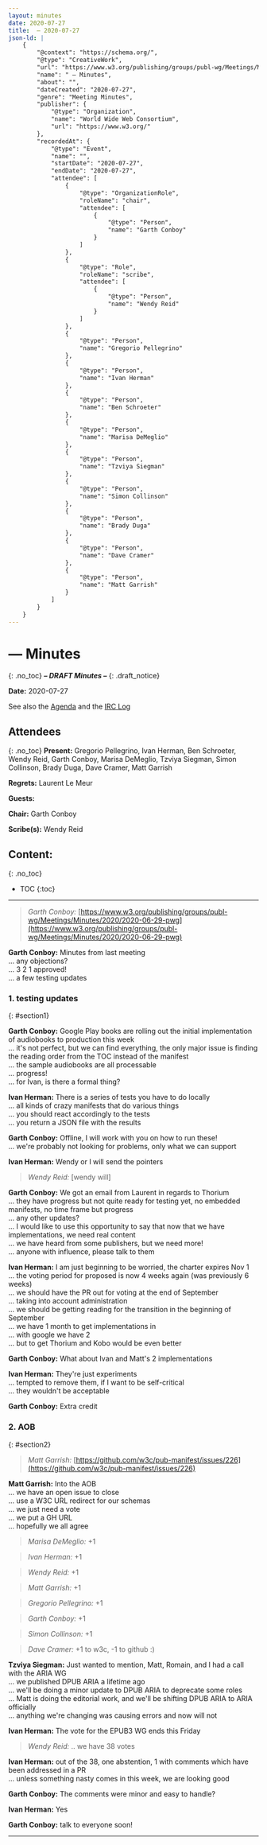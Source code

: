 ```yaml
---
layout: minutes
date: 2020-07-27
title:  — 2020-07-27
json-ld: |
    {
        "@context": "https://schema.org/",
        "@type": "CreativeWork",
        "url": "https://www.w3.org/publishing/groups/publ-wg/Meetings/Minutes/2020/2020-07-27-pwg",
        "name": " — Minutes",
        "about": "",
        "dateCreated": "2020-07-27",
        "genre": "Meeting Minutes",
        "publisher": {
            "@type": "Organization",
            "name": "World Wide Web Consortium",
            "url": "https://www.w3.org/"
        },
        "recordedAt": {
            "@type": "Event",
            "name": "",
            "startDate": "2020-07-27",
            "endDate": "2020-07-27",
            "attendee": [
                {
                    "@type": "OrganizationRole",
                    "roleName": "chair",
                    "attendee": [
                        {
                            "@type": "Person",
                            "name": "Garth Conboy"
                        }
                    ]
                },
                {
                    "@type": "Role",
                    "roleName": "scribe",
                    "attendee": [
                        {
                            "@type": "Person",
                            "name": "Wendy Reid"
                        }
                    ]
                },
                {
                    "@type": "Person",
                    "name": "Gregorio Pellegrino"
                },
                {
                    "@type": "Person",
                    "name": "Ivan Herman"
                },
                {
                    "@type": "Person",
                    "name": "Ben Schroeter"
                },
                {
                    "@type": "Person",
                    "name": "Marisa DeMeglio"
                },
                {
                    "@type": "Person",
                    "name": "Tzviya Siegman"
                },
                {
                    "@type": "Person",
                    "name": "Simon Collinson"
                },
                {
                    "@type": "Person",
                    "name": "Brady Duga"
                },
                {
                    "@type": "Person",
                    "name": "Dave Cramer"
                },
                {
                    "@type": "Person",
                    "name": "Matt Garrish"
                }
            ]
        }
    }
---
```


#  — Minutes
{: .no_toc}
***– DRAFT Minutes –***
{: .draft_notice}

**Date:** 2020-07-27

See also the [Agenda](https://www.w3.org/mid/AC3DD8B7-852A-4861-872B-CF6227B8E496@rakuten.com) and the [IRC Log](https://www.w3.org/2020/07/27-pwg-irc.txt)

## Attendees
{: .no_toc}
**Present:** Gregorio Pellegrino, Ivan Herman, Ben Schroeter, Wendy Reid, Garth Conboy, Marisa DeMeglio, Tzviya Siegman, Simon Collinson, Brady Duga, Dave Cramer, Matt Garrish

**Regrets:** Laurent Le Meur

**Guests:** 

**Chair:** Garth Conboy

**Scribe(s):** Wendy Reid

## Content:
{: .no_toc}

* TOC
{:toc}
---


> *Garth Conboy:* [https://www.w3.org/publishing/groups/publ-wg/Meetings/Minutes/2020/2020-06-29-pwg](https://www.w3.org/publishing/groups/publ-wg/Meetings/Minutes/2020/2020-06-29-pwg)

**Garth Conboy:** Minutes from last meeting  
… any objections?  
… 3 2 1 approved!  
… a few testing updates  

### 1. testing updates
{: #section1}

**Garth Conboy:** Google Play books are rolling out the initial implementation of audiobooks to production this week  
… it's not perfect, but we can find everything, the only major issue is finding the reading order from the TOC instead of the manifest  
… the sample audiobooks are all processable  
… progress!  
… for Ivan, is there a formal thing?  

**Ivan Herman:** There is a series of tests you have to do locally  
… all kinds of crazy manifests that do various things  
… you should react accordingly to the tests  
… you return a JSON file with the results  

**Garth Conboy:** Offline, I will work with you on how to run these!  
… we're probably not looking for problems, only what we can support  

**Ivan Herman:** Wendy or I will send the pointers  

> *Wendy Reid:* [wendy will]

**Garth Conboy:** We got an email from Laurent in regards to Thorium  
… they have progress but not quite ready for testing yet, no embedded manifests, no time frame but progress  
… any other updates?  
… I would like to use this opportunity to say that now that we have implementations, we need real content  
… we have heard from some publishers, but we need more!  
… anyone with influence, please talk to them  

**Ivan Herman:** I am just beginning to be worried, the charter expires Nov 1  
… the voting period for proposed is now 4 weeks again (was previously 6 weeks)  
… we should have the PR out for voting at the end of September  
… taking into account administration  
… we should be getting reading for the transition in the beginning of September  
… we have 1 month to get implementations in  
… with google we have 2  
… but to get Thorium and Kobo would be even better  

**Garth Conboy:** What about Ivan and Matt's 2 implementations  

**Ivan Herman:** They're just experiments  
… tempted to remove them, if I want to be self-critical  
… they wouldn't be acceptable  

**Garth Conboy:** Extra credit  

### 2. AOB
{: #section2}

> *Matt Garrish:* [https://github.com/w3c/pub-manifest/issues/226](https://github.com/w3c/pub-manifest/issues/226)

**Matt Garrish:** Into the AOB  
… we have an open issue to close  
… use a W3C URL redirect for our schemas  
… we just need a vote  
… we put a GH URL  
… hopefully we all agree  

> *Marisa DeMeglio:* +1

> *Ivan Herman:* +1

> *Wendy Reid:* +1

> *Matt Garrish:* +1

> *Gregorio Pellegrino:* +1

> *Garth Conboy:* +1

> *Simon Collinson:* +1

> *Dave Cramer:* +1 to w3c, -1 to github :)

**Tzviya Siegman:** Just wanted to mention, Matt, Romain, and I had a call with the ARIA WG  
… we published DPUB ARIA a lifetime ago  
… we'll be doing a minor update to DPUB ARIA to deprecate some roles  
… Matt is doing the editorial work, and we'll be shifting DPUB ARIA to ARIA officially  
… anything we're changing was causing errors and now will not  

**Ivan Herman:** The vote for the EPUB3 WG ends this Friday  

> *Wendy Reid:* .. we have 38 votes

**Ivan Herman:** out of the 38, one abstention, 1 with comments which have been addressed in a PR  
… unless something nasty comes in this week, we are looking good  

**Garth Conboy:** The comments were minor and easy to handle?  

**Ivan Herman:** Yes  

**Garth Conboy:** talk to everyone soon!  

---
